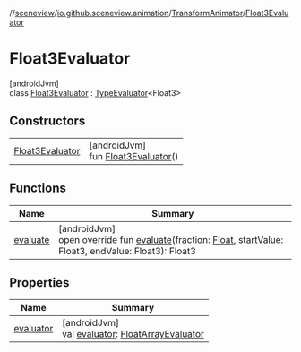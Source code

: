//[sceneview](../../../../index.md)/[io.github.sceneview.animation](../../index.md)/[TransformAnimator](../index.md)/[Float3Evaluator](index.md)

# Float3Evaluator

[androidJvm]\
class [Float3Evaluator](index.md) : [TypeEvaluator](https://developer.android.com/reference/kotlin/android/animation/TypeEvaluator.html)&lt;Float3&gt;

## Constructors

| | |
|---|---|
| [Float3Evaluator](-float3-evaluator.md) | [androidJvm]<br>fun [Float3Evaluator](-float3-evaluator.md)() |

## Functions

| Name | Summary |
|---|---|
| [evaluate](evaluate.md) | [androidJvm]<br>open override fun [evaluate](evaluate.md)(fraction: [Float](https://kotlinlang.org/api/latest/jvm/stdlib/kotlin/-float/index.html), startValue: Float3, endValue: Float3): Float3 |

## Properties

| Name | Summary |
|---|---|
| [evaluator](evaluator.md) | [androidJvm]<br>val [evaluator](evaluator.md): [FloatArrayEvaluator](https://developer.android.com/reference/kotlin/android/animation/FloatArrayEvaluator.html) |
